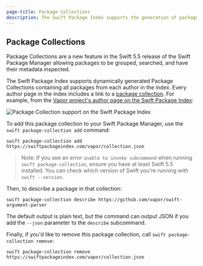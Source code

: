 ```yaml
---
page-title: Package Collections
description: The Swift Package Index supports the generation of package collections.
---
```


## Package Collections

Package Collections are a new feature in the Swift 5.5 release of the Swift Package Manager allowing packages to be grouped, searched, and have their metadata inspected.

The Swift Package Index supports dynamically generated Package Collections containing all packages from each author in the index. Every author page in the index includes a link to a [package collection](/vapor/collection.json). For example, from the [Vapor project's author page on the Swift Package Index](/vapor):

<picture class="shadow">
  <source srcset="/images/author-page-package-collection~dark.png" media="(prefers-color-scheme: dark)">
  <img src="/images/author-page-package-collection~light.png" alt="Package Collection support on the Swift Package Index">
</picture>

To add this package collection to your Swift Package Manager, use the `swift package-collection add` command:

```
swift package-collection add https://swiftpackageindex.com/vapor/collection.json
```

> Note: If you see an error `unable to invoke subcommand` when running `swift package-collection`, ensure you have at least Swift 5.5 installed. You can check which version of Swift you're running with `swift --version`.

Then, to describe a package in that collection:

```
swift package-collection describe https://github.com/vapor/swift-argument-parser
```

The default output is plain text, but the command can output JSON if you add the `--json` parameter to the `describe` subcommand.

Finally, if you'd like to remove this package collection, call `swift package-collection remove`:

```
swift package-collection remove https://swiftpackageindex.com/vapor/collection.json
```
